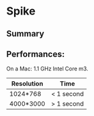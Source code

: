 # Spike

## Summary

## Performances:

On a Mac: 1.1 GHz Intel Core m3.

| Resolution | Time       |
| ---------- | ---------- |
|1024*768    | < 1 second |
|4000*3000   | > 1 second |